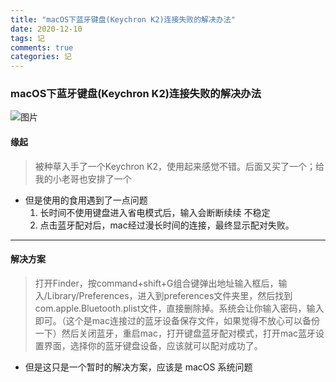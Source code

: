 ```yaml
---
title: "macOS下蓝牙键盘(Keychron K2)连接失败的解决办法"
date: 2020-12-10
tags: 记
comments: true
categories: 记
---
```


### macOS下蓝牙键盘(Keychron K2)连接失败的解决办法

![图片](https://i.loli.net/2021/09/15/2A1OzsP7k5XWLDB.jpg)

#### 缘起

> 被种草入手了一个Keychron K2，使用起来感觉不错。后面又买了一个；给我的小老哥也安排了一个



- 但是使用的食用遇到了一点问题 
  1. 长时间不使用键盘进入省电模式后，输入会断断续续 不稳定
  2. 点击蓝牙配对后，mac经过漫长时间的连接，最终显示配对失败。

---

#### 解决方案 

> 打开Finder，按command+shift+G组合键弹出地址输入框后，输入/Library/Preferences，进入到preferences文件夹里，然后找到com.apple.Bluetooth.plist文件，直接删除掉。系统会让你输入密码，输入即可。（这个是mac连接过的蓝牙设备保存文件，如果觉得不放心可以备份一下）然后关闭蓝牙，重启mac，打开键盘蓝牙配对模式，打开mac蓝牙设置界面，选择你的蓝牙键盘设备，应该就可以配对成功了。

- 但是这只是一个暂时的解决方案，应该是 macOS 系统问题